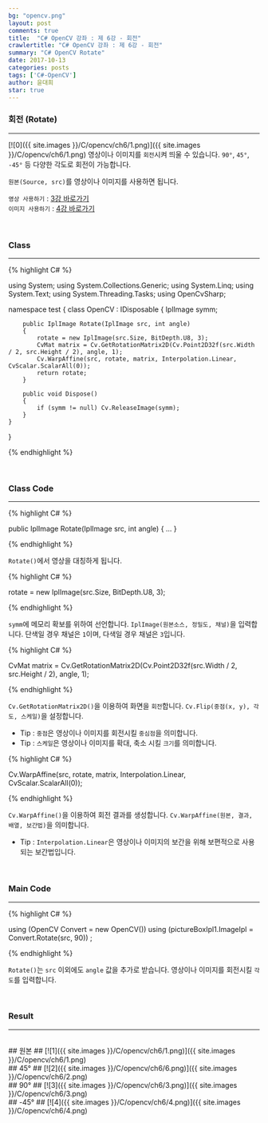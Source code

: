 ```yaml
---
bg: "opencv.png"
layout: post
comments: true
title:  "C# OpenCV 강좌 : 제 6강 - 회전"
crawlertitle: "C# OpenCV 강좌 : 제 6강 - 회전"
summary: "C# OpenCV Rotate"
date: 2017-10-13
categories: posts
tags: ['C#-OpenCV']
author: 윤대희
star: true
---
```


### 회전 (Rotate) ###
----------
[![0]({{ site.images }}/C/opencv/ch6/1.png)]({{ site.images }}/C/opencv/ch6/1.png)
영상이나 이미지를 `회전`시켜 띄울 수 있습니다. `90°`, `45°`, `-45°` 등 다양한 각도로 회전이 가능합니다.
<br>

`원본(Source, src)`를 영상이나 이미지를 사용하면 됩니다.
<br>

`영상 사용하기` : [3강 바로가기][3강]
<br>
`이미지 사용하기` : [4강 바로가기][4강]

<br>

### Class ###
----------

{% highlight C# %}

using System;
using System.Collections.Generic;
using System.Linq;
using System.Text;
using System.Threading.Tasks;
using OpenCvSharp;

namespace test
{
    class OpenCV : IDisposable
    {
        IplImage symm;
            
        public IplImage Rotate(IplImage src, int angle)
        {
            rotate = new IplImage(src.Size, BitDepth.U8, 3);
            CvMat matrix = Cv.GetRotationMatrix2D(Cv.Point2D32f(src.Width / 2, src.Height / 2), angle, 1);
            Cv.WarpAffine(src, rotate, matrix, Interpolation.Linear, CvScalar.ScalarAll(0));
            return rotate;
        }
        
        public void Dispose()
        {
            if (symm != null) Cv.ReleaseImage(symm);
        }
    }
}                    

{% endhighlight %}

<br>

### Class Code ###
----------
{% highlight C# %}

public IplImage Rotate(IplImage src, int angle)
{
    ...
} 

{% endhighlight %}

`Rotate()`에서 영상을 대칭하게 됩니다.

{% highlight C# %}

rotate = new IplImage(src.Size, BitDepth.U8, 3);

{% endhighlight %}

`symm`에 메모리 확보를 위하여 선언합니다. `IplImage(원본소스, 정밀도, 채널)`을 입력합니다. 단색일 경우 채널은 `1`이며, 다색일 경우 채널은 `3`입니다.

{% highlight C# %}

CvMat matrix = Cv.GetRotationMatrix2D(Cv.Point2D32f(src.Width / 2, src.Height / 2), angle, 1);

{% endhighlight %}

`Cv.GetRotationMatrix2D()`을 이용하여 화면을 `회전`합니다. `Cv.Flip(중점(x, y), 각도, 스케일)`을 설정합니다.

* Tip : `중점`은 영상이나 이미지를 회전시킬 `중심점`을 의미합니다.
* Tip : `스케일`은 영상이나 이미지를 확대, 축소 시킬 `크기`를 의미합니다.

{% highlight C# %}

Cv.WarpAffine(src, rotate, matrix, Interpolation.Linear, CvScalar.ScalarAll(0));

{% endhighlight %}

`Cv.WarpAffine()`을 이용하여 회전 결과를 생성합니다. `Cv.WarpAffine(원본, 결과, 배열, 보간법)`을 의미합니다.

* Tip :  `Interpolation.Linear`은 영상이나 이미지의 보간을 위해 보편적으로 사용되는 보간법입니다.

<br>

### Main Code ###
----------
{% highlight C# %}

using (OpenCV Convert = new OpenCV())
using (pictureBoxIpl1.ImageIpl = Convert.Rotate(src, 90)) ;

{% endhighlight %}

`Rotate()`는 `src` 이외에도 `angle` 값을 추가로 받습니다. 영상이나 이미지를 회전시킬 `각도`를 입력합니다.

<br>

### Result ###
----------
<br>
## 원본 ##
[![1]({{ site.images }}/C/opencv/ch6/1.png)]({{ site.images }}/C/opencv/ch6/1.png)

<br>
## 45° ##
[![2]({{ site.images }}/C/opencv/ch6/6.png)]({{ site.images }}/C/opencv/ch6/2.png)

<br>
## 90° ##
[![3]({{ site.images }}/C/opencv/ch6/3.png)]({{ site.images }}/C/opencv/ch6/3.png)

<br>
## -45° ##
[![4]({{ site.images }}/C/opencv/ch6/4.png)]({{ site.images }}/C/opencv/ch6/4.png)


[3강]: https://076923.github.io/posts/C-opencv-3/
[4강]: https://076923.github.io/posts/C-opencv-4/
